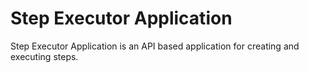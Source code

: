 # Step Executor Application

Step Executor Application is an API based application for creating and executing steps.
